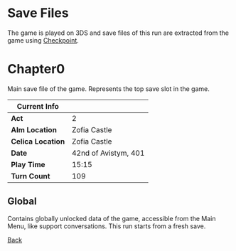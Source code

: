 # Save Files

The game is played on 3DS and save files of this run are extracted from the game using [Checkpoint](https://github.com/FlagBrew/Checkpoint).

# Chapter0

Main save file of the game. Represents the top save slot in the game.

| Current Info        | <!-- -->             |
| ------------------- | -------------------- |
| **Act**             | 2                    |
| **Alm Location**    | Zofia Castle         |
| **Celica Location** | Zofia Castle         |
| **Date**            | 42nd of Avistym, 401 |
| **Play Time**       | 15:15                |
| **Turn Count**      | 109                  |

## Global

Contains globally unlocked data of the game, accessible from the Main Menu, like support conversations. This run starts from a fresh save.

[Back](../README.md)
